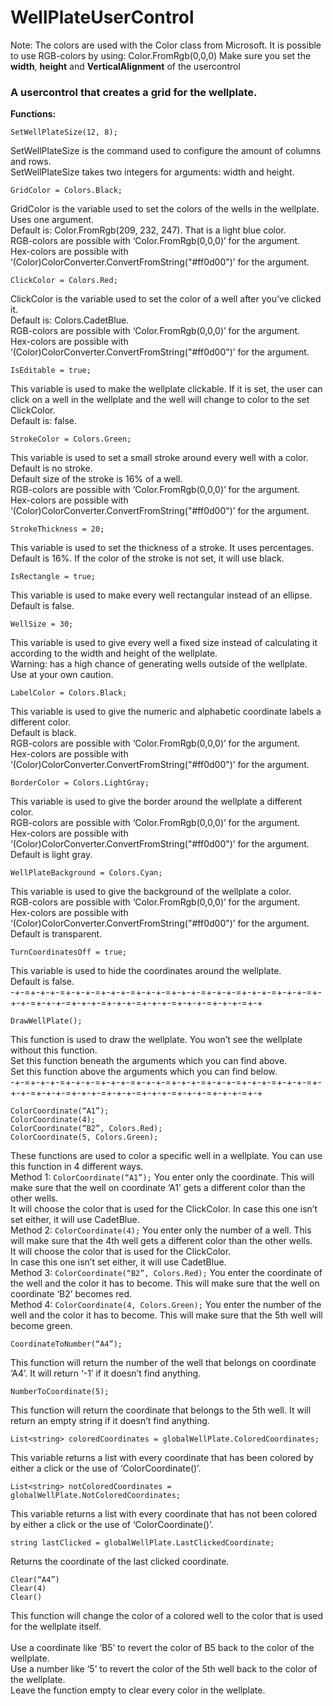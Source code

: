 # WellPlateUserControl

Note:
The colors are used with the Color class from Microsoft. It is possible to use RGB-colors by using: Color.FromRgb(0,0,0)
Make sure you set the <b>width</b>, <b>height</b> and <b>VerticalAlignment</b> of the usercontrol

<h3>A usercontrol that creates a grid for the wellplate.</h3>

<b>Functions:</b>
```
SetWellPlateSize(12, 8);
```
SetWellPlateSize is the command used to configure the amount of columns and rows.  
SetWellPlateSize takes two integers for arguments: width and height. 

```
GridColor = Colors.Black;
```
GridColor is the variable used to set the colors of the wells in the wellplate.<br> 
Uses one argument.<br>
Default is: Color.FromRgb(209, 232, 247). That is a light blue color.<br>
RGB-colors are possible with ‘Color.FromRgb(0,0,0)’ for the argument.<br> 
Hex-colors are possible with ‘(Color)ColorConverter.ConvertFromString("#ff0d00")’ for the argument.<br>
```
ClickColor = Colors.Red;
```
ClickColor is the variable used to set the color of a well after you’ve clicked it.<br> 
Default is: Colors.CadetBlue.<br>
RGB-colors are possible with ‘Color.FromRgb(0,0,0)’ for the argument.<br>
Hex-colors are possible with ‘(Color)ColorConverter.ConvertFromString("#ff0d00")’ for the argument.<br>
```
IsEditable = true;
```
This variable is used to make the wellplate clickable. If it is set, the user can click on a well in the wellplate and the well will change to color to the set ClickColor.<br>
Default is: false. <br>
```
StrokeColor = Colors.Green;
```
This variable is used to set a small stroke around every well with a color.<br> 
Default is no stroke.<br>
Default size of the stroke is 16% of a well.<br>
RGB-colors are possible with ‘Color.FromRgb(0,0,0)’ for the argument.<br> 
Hex-colors are possible with ‘(Color)ColorConverter.ConvertFromString("#ff0d00")’ for the argument.<br>
```
StrokeThickness = 20;
```
This variable is used to set the thickness of a stroke. It uses percentages.<br>
Default is 16%. If the color of the stroke is not set, it will use black.<br>
```
IsRectangle = true;
```
This variable is used to make every well rectangular instead of an ellipse.<br>
Default is false.
```
WellSize = 30;
```
This variable is used to give every well a fixed size instead of calculating it according to the width and height of the wellplate.<br> 
Warning: has a high chance of generating wells outside of the wellplate. Use at your own caution.<br>
```
LabelColor = Colors.Black;
```
This variable is used to give the numeric and alphabetic coordinate labels a different color.<br> 
Default is black.<br>
RGB-colors are possible with ‘Color.FromRgb(0,0,0)’ for the argument.<br> 
Hex-colors are possible with ‘(Color)ColorConverter.ConvertFromString("#ff0d00")’ for the argument.<br>
```
BorderColor = Colors.LightGray;
```
This variable is used to give the border around the wellplate a different color.<br> 
RGB-colors are possible with ‘Color.FromRgb(0,0,0)’ for the argument.<br>
Hex-colors are possible with ‘(Color)ColorConverter.ConvertFromString("#ff0d00")’ for the argument.<br>
Default is light gray.<br>
```
WellPlateBackground = Colors.Cyan;
```
This variable is used to give the background of the wellplate a color.<br>
RGB-colors are possible with ‘Color.FromRgb(0,0,0)’ for the argument.<br>
Hex-colors are possible with ‘(Color)ColorConverter.ConvertFromString("#ff0d00")’ for the argument.<br>
Default is transparent.<br>
```
TurnCoordinatesOff = true;
```
This variable is used to hide the coordinates around the wellplate.<br>
Default is false.<br>
-+-=+-+-+-=+-+-+-=+-+-+-=+-+-+-=+-+-+-=+-+-+-=+-+-+-=+-+-+-=+-+-+-=+-+-+-=+-+-+-=+-+-+-=+-+-+-=+-+-+-=+-+-+-=+-+
```
DrawWellPlate();
```
This function is used to draw the wellplate. You won’t see the wellplate without this function.<br>
Set this function beneath the arguments which you can find above.<br>
Set this function above the arguments which you can find below.<br>
-+-=+-+-+-=+-+-+-=+-+-+-=+-+-+-=+-+-+-=+-+-+-=+-+-+-=+-+-+-=+-+-+-=+-+-+-=+-+-+-=+-+-+-=+-+-+-=+-+-+-=+-+-+-=+-+
```
ColorCoordinate(“A1”);
ColorCoordinate(4);
ColorCoordinate(“B2”, Colors.Red);
ColorCoordinate(5, Colors.Green);
```
These functions are used to color a specific well in a wellplate. You can use this function in 4 different ways.<br> 
Method 1:  ```ColorCoordinate(“A1”);```
You enter only the coordinate. This will make sure that the well on coordinate ‘A1’ gets a different color than the other wells.<br>
It will choose the color that is used for the ClickColor. In case this one isn’t set either, it will use CadetBlue.<br>
Method 2: ```ColorCoordinate(4);```
You enter only the number of a well. This will make sure that the 4th well gets a different color than the other wells.<br>
It will choose the color that is used for the ClickColor.<br>
In case this one isn’t set either, it will use CadetBlue.<br>
Method 3: ```ColorCoordinate(“B2”, Colors.Red);```
You enter the coordinate of the well and the color it has to become. This will make sure that the well on coordinate ‘B2’ becomes red.<br>
Method 4: ```ColorCoordinate(4, Colors.Green);```
You enter the number of the well and the color it has to become. This will make sure that the 5th well will become green.<br>

```
CoordinateToNumber(“A4”);
```
This function will return the number of the well that belongs on coordinate ‘A4’. It will return ‘-1’ if it doesn’t find anything.
```
NumberToCoordinate(5);
```
This function will return the coordinate that belongs to the 5th well. It will return an empty string if it doesn’t find anything.
```
List<string> coloredCoordinates = globalWellPlate.ColoredCoordinates;
```
This variable returns a list with every coordinate that has been colored by either a click or the use of ‘ColorCoordinate()’.
```
List<string> notColoredCoordinates = globalWellPlate.NotColoredCoordinates;
```
This variable returns a list with every coordinate that has not been colored by either a click or the use of ‘ColorCoordinate()’.
```
string lastClicked = globalWellPlate.LastClickedCoordinate;
```
Returns the coordinate of the last clicked coordinate.
```
Clear(“A4”)
Clear(4)
Clear()
```
This function will change the color of a colored well to the color that is used for the wellplate itself.<br>  
Use a coordinate like ‘B5’ to revert the color of B5 back to the color of the wellplate.<br>
Use a number like ‘5’ to revert the color of the 5th well back to the color of the wellplate.<br>
Leave the function empty to clear every color in the wellplate.<br>


